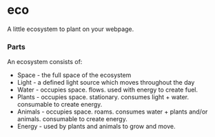 # eco
A little ecosystem to plant on your webpage.

### Parts
An ecosystem consists of:
* Space - the full space of the ecosystem
* Light - a defined light source which moves throughout the day
* Water - occupies space. flows. used with energy to create fuel.
* Plants - occupies space. stationary. consumes light + water. consumable to create energy.
* Animals - occupies space. roams. consumes water + plants and/or animals. consumable to create energy.
* Energy - used by plants and animals to grow and move. 

